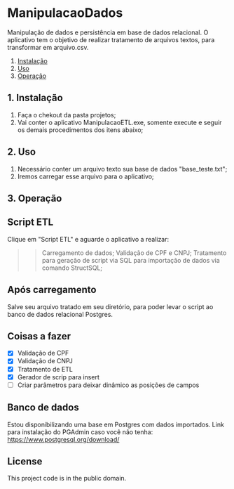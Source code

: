 # ManipulacaoDados
Manipulação de dados e persistência em base de dados relacional. O aplicativo tem o objetivo de realizar tratamento de arquivos textos, para transformar em arquivo.csv.

1. [Instalação](#1-instalação)
2. [Uso](#2-Uso)
3. [Operação](#3-Operação)

## 1. Instalação

1. Faça o chekout da pasta projetos;
2. Vai conter o aplicativo ManipulacaoETL.exe, somente execute e seguir os demais procedimentos dos itens abaixo;

## 2. Uso

1. Necessário conter um arquivo texto sua base de dados "base_teste.txt";
2. Iremos carregar esse arquivo para o aplicativo;

## 3. Operação

## Script ETL 
Clique em "Script ETL" e aguarde o aplicativo a realizar: 
>> Carregamento de dados;
> Validação de CPF e CNPJ;
> Tratamento para geração de script via SQL para importação de dados via comando StructSQL; 

## Após carregamento
Salve seu arquivo tratado em seu diretório, para poder levar o script ao banco de dados relacional Postgres.

## Coisas a fazer

- [x] Validação de CPF
- [x] Validação de CNPJ
- [x] Tratamento de ETL
- [x] Gerador de scrip para insert
- [ ] Criar parâmetros para deixar dinâmico as posições de campos

## Banco de dados
Estou disponibilizando uma base em Postgres com dados importados. Link para instalação do PGAdmin caso você não tenha: https://www.postgresql.org/download/

## License
This project code is in the public domain.
